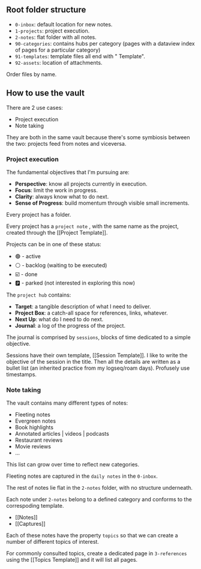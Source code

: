 ## Root folder structure 

- `0-inbox`: default location for new notes.
- `1-projects`: project execution. 
- `2-notes`: flat folder with all notes.
- `90-categories`: contains hubs per category (pages with a dataview index of pages for a particular category)
- `91-templates`: template files all end with " Template".
- `92-assets`: location of attachments.

Order files by name.
## How to use the vault

There are 2 use cases:

- Project execution 
- Note taking

They are both in the same vault because there's some symbiosis between the two: projects feed from notes and viceversa.

### Project execution

The fundamental objectives that I'm pursuing are:

- **Perspective**: know all projects currently in execution.
- **Focus**: limit the work in progress.
- **Clarity**: always know what to do next.
- **Sense of Progress**: build momentum through visible small increments.

Every project has a folder.

Every project has a `project note` , with the same name as the project, created through the [[Project Template]].

Projects can be in one of these status:

- 🟢 - active
- ⚪️ - backlog (waiting to be executed)
- ☑️ - done
- 🅿️ - parked (not interested in exploring this now)

The `project hub` contains:

- **Target**: a tangible description of what I need to deliver.
- **Project Box**: a catch-all space for references, links, whatever.
- **Next Up**: what do I need to do next.
- **Journal**: a log of the progress of the project.

The journal is comprised by `sessions`, blocks of time dedicated to a simple objective.

Sessions have their own template, [[Session Template]]. I like to write the objective of the session in the title. Then all the details are written as a bullet list (an inherited practice from my logseq/roam days). Profusely use timestamps.

### Note taking

The vault contains many different types of notes:

- Fleeting notes
- Evergreen notes
- Book highlights
- Annotated articles | videos | podcasts 
- Restaurant reviews
- Movie reviews
- …

This list can grow over time to reflect new categories.

Fleeting notes are captured in the `daily notes` in the `0-inbox`.

The rest of notes lie flat in the `2-notes` folder, with no structure underneath.

Each note under `2-notes` belong to a defined category and conforms to the correspoding template.

- [[Notes]]
- [[Captures]]

Each of these notes have the property `topics` so that we can create a number of different topics of interest. 

For commonly consulted topics, create a dedicated page in `3-references` using the [[Topics Template]] and it will list all pages.